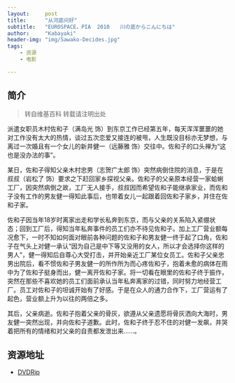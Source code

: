 ```yaml
---
layout:     post
title:      "从河底问好"
subtitle:   "EUROSPACE，PIA  2010　　川の底からこんにちは"
author:     "Kabayaki"
header-img: "img/Sawako-Decides.jpg"
tags:
    - 资源
    - 电影

---
```


## 简介
>转自维基百科 转载请注明出处

派遣女职员木村佐和子（满岛光 饰）到东京工作已经第五年，每天浑浑噩噩的她对工作没有太大的热情，谈过五次恋爱又接连的被甩，人生既没目标亦无梦想，与离过一次婚且有一个女儿的新井健一（远藤雅 饰）交往中。佐和子的口头禅为“这也是没办法的事”。

某日，佐和子得知父亲木村忠男（志贺广太郎 饰）突然病倒住院的消息，于是在叔叔（岩松了 饰）要求之下赶回家乡探视父亲。佐和子的父亲原本经营一家蛤蜊工厂，因突然病倒之故，工厂无人接手，叔叔因而希望佐和子能继承家业，而佐和子没有工作的男友健一得知此事后，也带着女儿一起跟着回佐和子家乡，并住在佐和子家。

佐和子因当年18岁时离家出走和学长私奔到东京，而与父亲的关系陷入紧绷状态；回到工厂后，得知当年私奔事件的员工们亦不待见佐和子。加上工厂营业额每况愈下，一时不知如何面对眼前各种问题的佐和子和男友健一终于起了口角，佐和子在气头上对健一承认“因为自己是中下等又没用的女人，所以才会选择你这样的男人”，健一得知后自尊心大受打击，并开始亲近工厂某位女员工。佐和子父亲忠男出院后，看不惯佐和子男友健一的所作所为而心疼佐和子，抱着未愈的病体在雨中为了佐和子挺身而出，健一离开佐和子家。将一切看在眼里的佐和子终于振作，突然在那些不喜欢她的员工们面前承认当年私奔离家的过错，同时努力地经营工厂。员工对佐和子的坦诚开始有了好感。于是在众人的通力合作下，工厂营运有了起色，营业额上升为以往的两倍之多。

其后，父亲病逝。佐和子抱着父亲的骨灰，欲遵从父亲遗愿将骨灰洒向大海时，男友健一突然出现，并向佐和子道歉。此时，佐和子终于忍不住的对健一发飙，并哭着把所有的情绪和对父亲的自责都发泄出来......。

## 资源地址

* [DVDRip](http://www.xiepp.com/story/14134.html)
